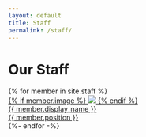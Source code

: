 ```yaml
---
layout: default
title: Staff
permalink: /staff/
---
```


<h1>Our Staff</h1>

<div class="staff-list">
  {% for member in site.staff %}
    <div class="item">
      <a class="staff-link" href="{{ site.baseurl }}{{ member.url }}">
        <div class="staff-image">
          {% if member.image %} <img src="{{member.image}}">
          {% endif %}
        </div>
        <div class="staff-name-section">
          <div class="staff-name">{{ member.display_name  }}</div>
          <div class="staff-position">{{ member.position }}</div>
        </div>
      </a>
    </div>
  {%- endfor -%}
</div>
